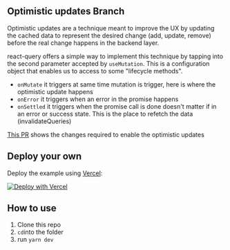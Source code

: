 
## Optimistic updates Branch

Optimistic updates are a technique meant to improve the UX by updating the cached data to represent the desired change (add, update, remove) before the real change happens in the backend layer.

react-query offers a simple way to implement this technique by tapping into the second parameter accepted by `useMutation`. This is a configuration object that enables us to access to some "lifecycle methods".
- `onMutate` it triggers at same time mutation is trigger, here is where the optimistic update happens
- `onError` it triggers when an error in the promise happens
- `onSettled` it triggers when the promise call is done doesn't matter if in an error or success state. This is the place to refetch the data (invalidateQueries)


[This PR](https://github.com/matiasfha/react-query-example/pull/4) shows the changes required to enable the optimistic updates


## Deploy your own

Deploy the example using [Vercel](https://vercel.com):

[![Deploy with Vercel](https://vercel.com/button)](https://vercel.com/import/project?template=https://github.com/vercel/next.js/tree/canary/examples/hello-world)

## How to use

1. Clone this repo
2. `cd`into the folder
3. run `yarn dev` 